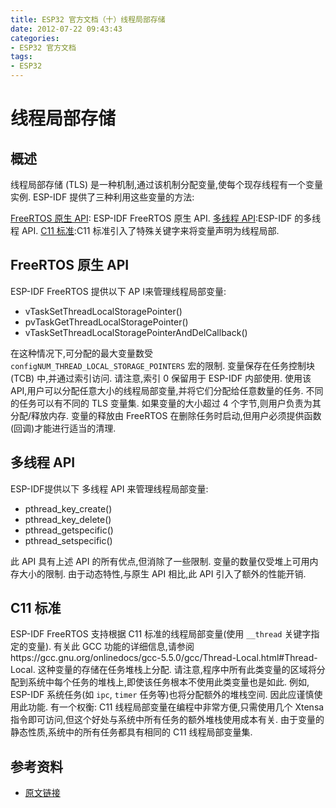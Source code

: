 ```yaml
---
title: ESP32 官方文档（十）线程局部存储
date: 2012-07-22 09:43:43
categories:
- ESP32 官方文档
tags:
- ESP32
---
```


# 线程局部存储

## 概述

线程局部存储 (TLS) 是一种机制,通过该机制分配变量,使每个现存线程有一个变量实例. ESP-IDF 提供了三种利用这些变量的方法:

[FreeRTOS 原生 API](#freertos-%E5%8E%9F%E7%94%9F-api): ESP-IDF FreeRTOS 原生 API.
[多线程 API](#%E5%A4%9A%E7%BA%BF%E7%A8%8B-api):ESP-IDF 的多线程 API.
[C11 标准](#c11-%E6%A0%87%E5%87%86):C11 标准引入了特殊关键字来将变量声明为线程局部.

<!--more-->

## FreeRTOS 原生 API

ESP-IDF FreeRTOS 提供以下 AP I来管理线程局部变量:

 - vTaskSetThreadLocalStoragePointer()
 - pvTaskGetThreadLocalStoragePointer()
 - vTaskSetThreadLocalStoragePointerAndDelCallback()

在这种情况下,可分配的最大变量数受 `configNUM_THREAD_LOCAL_STORAGE_POINTERS` 宏的限制. 变量保存在任务控制块 (TCB) 中,并通过索引访问. 请注意,索引 0 保留用于 ESP-IDF 内部使用. 使用该 API,用户可以分配任意大小的线程局部变量,并将它们分配给任意数量的任务. 不同的任务可以有不同的 TLS 变量集. 如果变量的大小超过 4 个字节,则用户负责为其分配/释放内存. 变量的释放由 FreeRTOS 在删除任务时启动,但用户必须提供函数(回调)才能进行适当的清理.

## 多线程 API

ESP-IDF提供以下 多线程 API 来管理线程局部变量:

 - pthread_key_create()
 - pthread_key_delete()
 - pthread_getspecific()
 - pthread_setspecific()

此 API 具有上述 API 的所有优点,但消除了一些限制. 变量的数量仅受堆上可用内存大小的限制. 由于动态特性,与原生 API 相比,此 API 引入了额外的性能开销.

## C11 标准

ESP-IDF FreeRTOS 支持根据 C11 标准的线程局部变量(使用 `__thread` 关键字指定的变量). 有关此 GCC 功能的详细信息,请参阅https://gcc.gnu.org/onlinedocs/gcc-5.5.0/gcc/Thread-Local.html#Thread-Local. 这种变量的存储在任务堆栈上分配. 请注意,程序中所有此类变量的区域将分配到系统中每个任务的堆栈上,即使该任务根本不使用此类变量也是如此. 例如, ESP-IDF 系统任务(如 `ipc`, `timer` 任务等)也将分配额外的堆栈空间. 因此应谨慎使用此功能. 有一个权衡: C11 线程局部变量在编程中非常方便,只需使用几个 Xtensa 指令即可访问,但这个好处与系统中所有任务的额外堆栈使用成本有关. 由于变量的静态性质,系统中的所有任务都具有相同的 C11 线程局部变量集.

## 参考资料

 - [原文链接](https://docs.espressif.com/projects/esp-idf/en/latest/api-guides/thread-local-storage.html)
